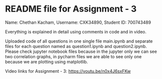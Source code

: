 # README file for Assignment - 3

Name: Chethan Kacham, 
Username: CXK34890, 
Student ID: 700743489

Everything is explained in detail using comments in code and in video.

Uploaded code of all questions in one single file main.ipynb and separate files for each question named as question1.ipynb and question2.ipynb. Please check jupyter notebook files because in the jupyter only we can see two correlation graphs, in pycharm files we are able to see only one because we are plotting using matplotlib.

Video links for Assignment - 3: https://youtu.be/n0x4J6sxFKw